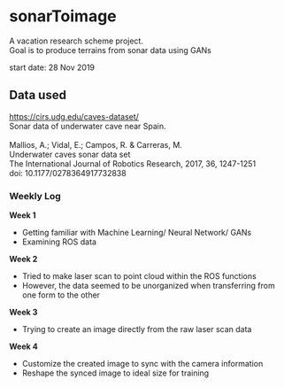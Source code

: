 # sonarToimage
A vacation research scheme project. <br>
Goal is to produce terrains from sonar data using GANs

start date: 28 Nov 2019 
## Data used

https://cirs.udg.edu/caves-dataset/ <br>
Sonar data of underwater cave near Spain. <br><br>
Mallios, A.; Vidal, E.; Campos, R. & Carreras, M. <br>
Underwater caves sonar data set<br>
The International Journal of Robotics Research, 2017, 36, 1247-1251<br>
doi: 10.1177/0278364917732838<br>

### Weekly Log

**Week 1**
- Getting familiar with Machine Learning/ Neural Network/ GANs
- Examining ROS data

**Week 2**
- Tried to make laser scan to point cloud within the ROS functions 
- However, the data seemed to be unorganized when transferring from one form to the other 

**Week 3**
- Trying to create an image directly from the raw laser scan data

**Week 4**
- Customize the created image to sync with the camera information
- Reshape the synced image to ideal size for training

